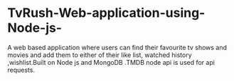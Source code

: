 # TvRush-Web-application-using-Node-js-
A web based application where users can find their favourite tv shows and movies and add them to either of their like list,
watched history ,wishlist.Built on Node js and MongoDB .TMDB node api is used for api requests.


